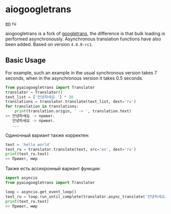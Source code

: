 aiogoogletrans
===========

[en](/README.rst) ru

aiogoogletrans is a fork of [googletrans](https://github.com/ssut/py-googletrans), the difference is that bulk loading is performed asynchronously. Asynchronous translation functions have also been added.
Based on version `4.0.0-rc1`.

Basic Usage
---------

For example, such an example in the usual synchronous version takes 7 seconds, when in the asynchronous version it takes 0.5 seconds.

```python
from pyaiogoogletrans import Translator
translator = Translator()
text_list = ['안녕하세요.'] * 30
translations = translator.translate(text_list, dest='ru')
for translation in translations:
    print(translation.origin, ' -> ', translation.text)
>> 안녕하세요 -> привет.
   안녕하세요 -> привет.
   ...
```

Одиночный вариант также корректен: 

```python
text = 'hello world'
text_ru = translator.translate(text, src='en', dest='ru')
print(text_ru.text)
>> Привет, мир
```

Также есть ассихронный вариант функции:

```python
import asyncio
from pyaiogoogletrans import Translator

loop = asyncio.get_event_loop()
text_ru = loop.run_until_complete(translator.async_translate('안녕하세요.', src='en', dest='ru'))
print(text_ru.text)
>> Привет, мир
```

